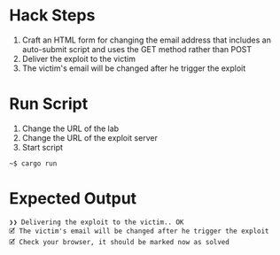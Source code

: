 # Hack Steps

1. Craft an HTML form for changing the email address that includes an auto-submit script and uses the GET method rather than POST
2. Deliver the exploit to the victim
3. The victim's email will be changed after he trigger the exploit

# Run Script

1. Change the URL of the lab
2. Change the URL of the exploit server
3. Start script

```
~$ cargo run
```

# Expected Output

```
❯❯ Delivering the exploit to the victim.. OK
🗹 The victim's email will be changed after he trigger the exploit
🗹 Check your browser, it should be marked now as solved
```
